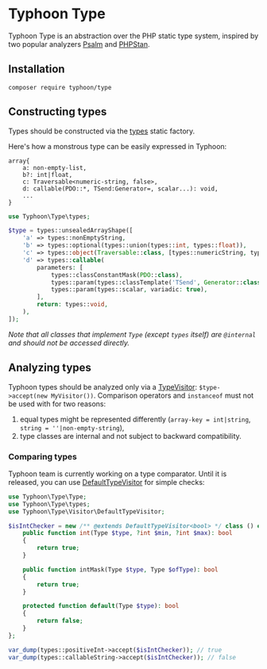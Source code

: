 # Typhoon Type

Typhoon Type is an abstraction over the PHP static type system, inspired by two popular analyzers [Psalm](https://psalm.dev/) and [PHPStan](https://phpstan.org/).

## Installation

```
composer require typhoon/type
```

## Constructing types

Types should be constructed via the [types](../src/Type/types.php) static factory.

Here's how a monstrous type can be easily expressed in Typhoon:

```
array{
    a: non-empty-list,
    b?: int|float,
    c: Traversable<numeric-string, false>,
    d: callable(PDO::*, TSend:Generator=, scalar...): void,
    ...
}
```

```php
use Typhoon\Type\types;

$type = types::unsealedArrayShape([
    'a' => types::nonEmptyString,
    'b' => types::optional(types::union(types::int, types::float)),
    'c' => types::object(Traversable::class, [types::numericString, types::false]),
    'd' => types::callable(
        parameters: [
            types::classConstantMask(PDO::class),
            types::param(types::classTemplate('TSend', Generator::class), hasDefault: true),
            types::param(types::scalar, variadic: true),
        ],
        return: types::void,
    ),
]);
```

_Note that all classes that implement `Type` (except `types` itself) are `@internal` and should not be accessed directly._

## Analyzing types

Typhoon types should be analyzed only via a [TypeVisitor](../src/Type/TypeVisitor.php): `$type->accept(new MyVisitor())`. Comparison operators and `instanceof`
must not be used with for two reasons:
1. equal types might be represented differently (`array-key = int|string`, `string = ''|non-empty-string`),
2. type classes are internal and not subject to backward compatibility.

### Comparing types

Typhoon team is currently working on a type comparator. Until it is released, you can use [DefaultTypeVisitor](../src/Type/DefaultTypeVisitor.php) for simple checks:

```php
use Typhoon\Type\Type;
use Typhoon\Type\types;
use Typhoon\Type\Visitor\DefaultTypeVisitor;

$isIntChecker = new /** @extends DefaultTypeVisitor<bool> */ class () extends DefaultTypeVisitor {
    public function int(Type $type, ?int $min, ?int $max): bool
    {
        return true;
    }

    public function intMask(Type $type, Type $ofType): bool
    {
        return true;
    }

    protected function default(Type $type): bool
    {
        return false;
    }
};

var_dump(types::positiveInt->accept($isIntChecker)); // true
var_dump(types::callableString->accept($isIntChecker)); // false
```
